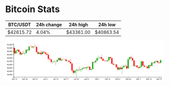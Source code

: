 # Bitcoin Stats

BTC/USDT|24h change|24h high|24h low|
|---|---|---|---|
|$42615.72|4.04%|$43361.00|$40863.54|

<img src="./chart.svg">
